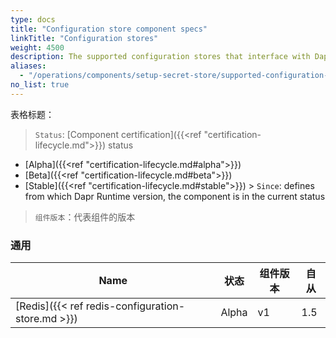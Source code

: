 ```yaml
---
type: docs
title: "Configuration store component specs"
linkTitle: "Configuration stores"
weight: 4500
description: The supported configuration stores that interface with Dapr
aliases:
  - "/operations/components/setup-secret-store/supported-configuration-stores/"
no_list: true
---
```


表格标题：

> `Status`: [Component certification]({{<ref "certification-lifecycle.md">}}) status
  - [Alpha]({{<ref "certification-lifecycle.md#alpha">}})
  - [Beta]({{<ref "certification-lifecycle.md#beta">}})
  - [Stable]({{<ref "certification-lifecycle.md#stable">}}) > `Since`: defines from which Dapr Runtime version, the component is in the current status

> `组件版本`：代表组件的版本

### 通用

| Name                                              | 状态    | 组件版本 | 自从  |
| ------------------------------------------------- | ----- | ---- | --- |
| [Redis]({{< ref redis-configuration-store.md >}}) | Alpha | v1   | 1.5 |


